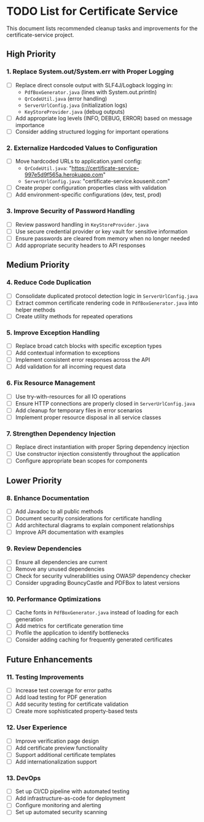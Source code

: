 # TODO List for Certificate Service

This document lists recommended cleanup tasks and improvements for the certificate-service project.

## High Priority

### 1. Replace System.out/System.err with Proper Logging
- [ ] Replace direct console output with SLF4J/Logback logging in:
  - `PdfBoxGenerator.java` (lines with System.out.println)
  - `QrCodeUtil.java` (error handling)
  - `ServerUrlConfig.java` (initialization logs)
  - `KeyStoreProvider.java` (debug outputs)
- [ ] Add appropriate log levels (INFO, DEBUG, ERROR) based on message importance
- [ ] Consider adding structured logging for important operations

### 2. Externalize Hardcoded Values to Configuration
- [ ] Move hardcoded URLs to application.yaml config:
  - `QrCodeUtil.java`: "https://certificate-service-997e5d9f565a.herokuapp.com"
  - `ServerUrlConfig.java`: "certificate-service.kousenit.com"
- [ ] Create proper configuration properties class with validation
- [ ] Add environment-specific configurations (dev, test, prod)

### 3. Improve Security of Password Handling
- [ ] Review password handling in `KeyStoreProvider.java`
- [ ] Use secure credential provider or key vault for sensitive information
- [ ] Ensure passwords are cleared from memory when no longer needed
- [ ] Add appropriate security headers to API responses

## Medium Priority

### 4. Reduce Code Duplication
- [ ] Consolidate duplicated protocol detection logic in `ServerUrlConfig.java`
- [ ] Extract common certificate rendering code in `PdfBoxGenerator.java` into helper methods
- [ ] Create utility methods for repeated operations

### 5. Improve Exception Handling
- [ ] Replace broad catch blocks with specific exception types
- [ ] Add contextual information to exceptions
- [ ] Implement consistent error responses across the API
- [ ] Add validation for all incoming request data

### 6. Fix Resource Management
- [ ] Use try-with-resources for all IO operations
- [ ] Ensure HTTP connections are properly closed in `ServerUrlConfig.java`
- [ ] Add cleanup for temporary files in error scenarios
- [ ] Implement proper resource disposal in all service classes

### 7. Strengthen Dependency Injection
- [ ] Replace direct instantiation with proper Spring dependency injection
- [ ] Use constructor injection consistently throughout the application
- [ ] Configure appropriate bean scopes for components

## Lower Priority

### 8. Enhance Documentation
- [ ] Add Javadoc to all public methods
- [ ] Document security considerations for certificate handling
- [ ] Add architectural diagrams to explain component relationships
- [ ] Improve API documentation with examples

### 9. Review Dependencies
- [ ] Ensure all dependencies are current
- [ ] Remove any unused dependencies
- [ ] Check for security vulnerabilities using OWASP dependency checker
- [ ] Consider upgrading BouncyCastle and PDFBox to latest versions

### 10. Performance Optimizations
- [ ] Cache fonts in `PdfBoxGenerator.java` instead of loading for each generation
- [ ] Add metrics for certificate generation time
- [ ] Profile the application to identify bottlenecks
- [ ] Consider adding caching for frequently generated certificates

## Future Enhancements

### 11. Testing Improvements
- [ ] Increase test coverage for error paths
- [ ] Add load testing for PDF generation
- [ ] Add security testing for certificate validation
- [ ] Create more sophisticated property-based tests

### 12. User Experience
- [ ] Improve verification page design
- [ ] Add certificate preview functionality
- [ ] Support additional certificate templates
- [ ] Add internationalization support

### 13. DevOps
- [ ] Set up CI/CD pipeline with automated testing
- [ ] Add infrastructure-as-code for deployment
- [ ] Configure monitoring and alerting
- [ ] Set up automated security scanning